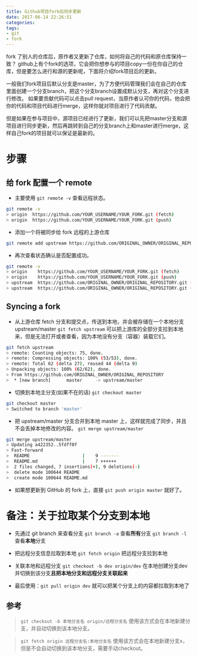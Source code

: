 ```yaml
---
title: Github项目fork后同步更新
date: 2017-06-14 22:26:51
categories:
tags:
- git
- fork
---
```


fork 了别人的仓库后，原作者又更新了仓库，如何将自己的代码和原仓库保持一致？
github上有个fork的选项，它会把你想参与的项目copy一份在你自己的仓库，但是要怎么进行和源的更新呢，下面将介绍fork项目后的更新。

一般我们fork项目后默认分支是master，为了方便代码管理我们会在自己的仓库里面创建一个分支branch，把这个分支branch设置成默认分支，再对这个分支进行修改。
如果要贡献代码可以点击pull request，当原作者认可你的代码，他会把你的代码和项目代码进行merge，这样你就对项目进行了代码贡献。

但是如果在参与项目中，源项目已经进行了更新，我们可以先把master分支和源项目进行同步更新，然后再跳转到自己的分支branch上和master进行merge，这样自己fork的项目就可以保证是最新的。

<!--more-->

# 步骤

## 给 fork 配置一个 remote

* 主要使用 `git remote -v` 查看远程状态。
```bash
git remote -v
> origin  https://github.com/YOUR_USERNAME/YOUR_FORK.git (fetch)
> origin  https://github.com/YOUR_USERNAME/YOUR_FORK.git (push)
```

* 添加一个将被同步给 fork 远程的上游仓库
```bash
git remote add upstream https://github.com/ORIGINAL_OWNER/ORIGINAL_REPOSITORY.git
```

* 再次查看状态确认是否配置成功。
```bash
git remote -v
> origin    https://github.com/YOUR_USERNAME/YOUR_FORK.git (fetch)
> origin    https://github.com/YOUR_USERNAME/YOUR_FORK.git (push)
> upstream  https://github.com/ORIGINAL_OWNER/ORIGINAL_REPOSITORY.git (fetch)
> upstream  https://github.com/ORIGINAL_OWNER/ORIGINAL_REPOSITORY.git (push)
```

## Syncing a fork

* 从上游仓库 fetch 分支和提交点，传送到本地，并会被存储在一个本地分支 upstream/master 
`git fetch upstream` 可以把上游库的全部分支拉到本地来，但是无法打开或者查看，因为本地没有分支（容器）装载它们。
```bash
git fetch upstream
> remote: Counting objects: 75, done.
> remote: Compressing objects: 100% (53/53), done.
> remote: Total 62 (delta 27), reused 44 (delta 9)
> Unpacking objects: 100% (62/62), done.
> From https://github.com/ORIGINAL_OWNER/ORIGINAL_REPOSITORY
>  * [new branch]      master     -> upstream/master
```

* 切换到本地主分支(如果不在的话) 
`git checkout master`
```bash
git checkout master
> Switched to branch 'master'
```

* 把 upstream/master 分支合并到本地 master 上，这样就完成了同步，并且不会丢掉本地修改的内容。
`git merge upstream/master`
```bash
git merge upstream/master
> Updating a422352..5fdff0f
> Fast-forward
>  README                    |    9 -------
>  README.md                 |    7 ++++++
>  2 files changed, 7 insertions(+), 9 deletions(-)
>  delete mode 100644 README
>  create mode 100644 README.md
```

* 如果想更新到 GitHub 的 fork 上，直接 `git push origin master` 就好了。

# 备注：关于拉取某个分支到本地 

* 先通过 git branch 来查看分支
`git branch -a` 查看**所有**分支
`git branch -l` 查看**本地**分支

* 把远程分支信息拉取到本地
`git fetch origin` 把远程分支拉到本地

* 关联本地和远程分支
`git checkout -b dev origin/dev` 在本地创建分支dev并切换到该分支**且把本地分支和远程分支关联起来**

* 最后使用：`git pull origin dev` 就可以把某个分支上的内容都拉取到本地了

## 参考
>`git checkout -b 本地分支名 origin/远程分支名`
使用该方式会在本地新建分支，并自动切换到该本地分支。

>`git fetch origin 远程分支名:本地分支名`
使用该方式会在本地新建分支x，但是不会自动切换到该本地分支，需要手动checkout。